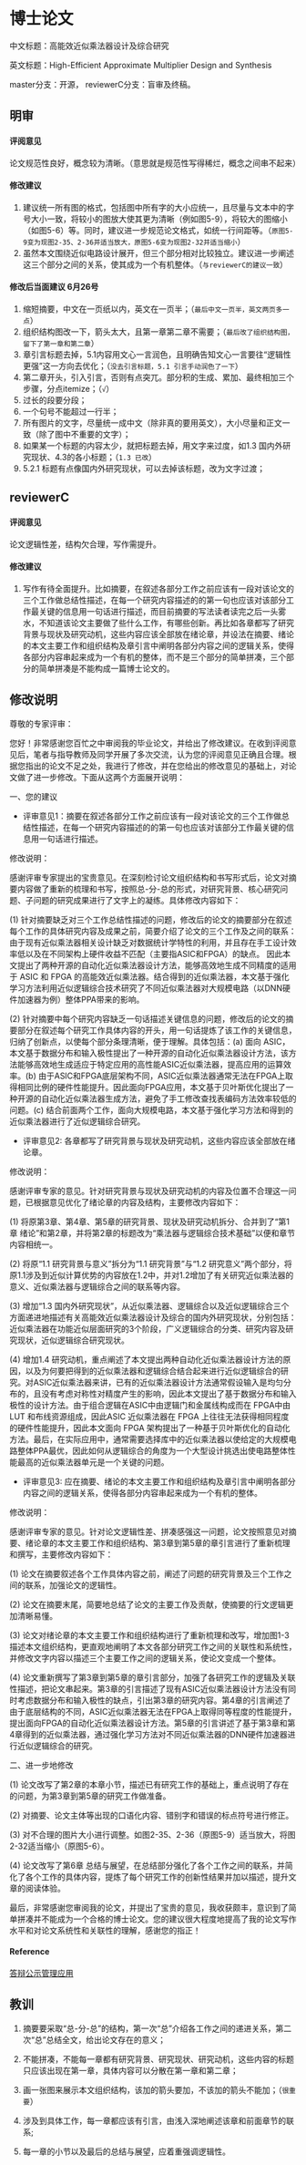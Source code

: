 # 博士论文

中文标题：高能效近似乘法器设计及综合研究

英文标题：High-Efficient Approximate Multiplier Design and Synthesis

master分支：开源， reviewerC分支：盲审及终稿。

## 明审

#### 评阅意见

论文规范性良好，概念较为清晰。（意思就是规范性写得稀烂，概念之间串不起来）

#### 修改建议

1. 建议统一所有图的格式，包括图中所有字的大小应统一，且尽量与文本中的字号大小一致，将较小的图放大使其更为清晰（例如图5-9），将较大的图缩小（如图5-6）等。同时，建议进一步规范论文格式，如统一行间距等。（`原图5-9变为现图2-35、2-36并适当放大，原图5-6变为现图2-32并适当缩小`）
2. 虽然本文围绕近似电路设计展开，但三个部分相对比较独立。建议进一步阐述这三个部分之间的关系，使其成为一个有机整体。（`与reviewerC的建议一致`）

#### 修改后当面建议 6月26号

1. 缩短摘要，中文在一页纸以内，英文在一页半；（`最后中文一页半，英文两页多一点`）
2. 组织结构图改一下，箭头太大，且第一章第二章不需要；（`最后改了组织结构图，留下了第一章和第二章`）
3. 章引言标题去掉，5.1内容用文心一言润色，且明确告知文心一言要往“逻辑性更强”这一方向去优化；（`没去引言标题，5.1 引言手动润色了一下`）
4. 第二章开头，引入引言，否则有点突兀。部分积的生成、累加、最终相加三个步骤，分点itemize；（`√`）
5. 过长的段要分段；
6. 一个句号不能超过一行半；
7. 所有图片的文字，尽量统一成中文（除非真的要用英文），大小尽量和正文一致（除了图中不重要的文字）；
8. 如果某一个标题的内容太少，就把标题去掉，用文字来过度，如1.3 国内外研究现状、4.3的各小标题；（`1.3 已改`）
9. 5.2.1 标题有点像国内外研究现状，可以去掉该标题，改为文字过渡；


## reviewerC

#### 评阅意见

论文逻辑性差，结构欠合理，写作需提升。

#### 修改建议

1. 写作有待全面提升。比如摘要，在叙述各部分工作之前应该有一段对该论文的三个工作做总结性描述，在每一个研究内容描述的的第一句也应该对该部分工作最关键的信息用一句话进行描述，而目前摘要的写法读者读完之后一头雾水，不知道该论文主要做了些什么工作，有哪些创新。再比如各章都写了研究背景与现状及研究动机，这些内容应该全部放在绪论章，并设法在摘要、绪论的本文主要工作和组织结构及章引言中阐明各部分内容之间的逻辑关系，使得各部分内容串起来成为一个有机的整体，而不是三个部分的简单拼凑，三个部分的简单拼凑是不能构成一篇博士论文的。

## 修改说明

尊敬的专家评审：

您好！非常感谢您百忙之中审阅我的毕业论文，并给出了修改建议。在收到评阅意见后，笔者与指导教师及同学开展了多次交流，认为您的评阅意见正确且合理。根据您指出的论文不足之处，我进行了修改，并在您给出的修改意见的基础上，对论文做了进一步修改。下面从这两个方面展开说明：

一、您的建议

- 评审意见1：摘要在叙述各部分工作之前应该有一段对该论文的三个工作做总结性描述，在每一个研究内容描述的的第一句也应该对该部分工作最关键的信息用一句话进行描述。

修改说明：

感谢评审专家提出的宝贵意见。在深刻检讨论文组织结构和书写形式后，论文对摘要内容做了重新的梳理和书写，按照总-分-总的形式，对研究背景、核心研究问题、子问题的研究成果进行了文字上的凝练。具体修改内容如下：

(1) 针对摘要缺乏对三个工作总结性描述的问题，修改后的论文的摘要部分在叙述每个工作的具体研究内容及成果之前，简要介绍了论文的三个工作及之间的联系：由于现有近似乘法器相关设计缺乏对数据统计学特性的利用，并且存在手工设计效率低以及在不同架构上硬件收益不匹配（主要指ASIC和FPGA）的缺点。 因此本文提出了两种开源的自动化近似乘法器设计方法，能够高效地生成不同精度的适用于 ASIC 和 FPGA 的高能效近似乘法器。结合得到的近似乘法器，本文基于强化学习方法利用近似逻辑综合技术研究了不同近似乘法器对大规模电路（以DNN硬件加速器为例）整体PPA带来的影响。

(2) 针对摘要中每个研究内容缺乏一句话描述关键信息的问题，修改后的论文的摘要部分在叙述每个研究工作具体内容的开头，用一句话提炼了该工作的关键信息，归纳了创新点，以使每个部分条理清晰，便于理解。具体包括：(a) 面向 ASIC，本文基于数据分布和输入极性提出了一种开源的自动化近似乘法器设计方法，该方法能够高效地生成适应于特定应用的高性能ASIC近似乘法器，提高应用的运算效率。(b) 由于ASIC和FPGA底层架构不同，ASIC近似乘法器通常无法在FPGA上取得相同比例的硬件性能提升。因此面向FPGA应用，本文基于贝叶斯优化提出了一种开源的自动化近似乘法器生成方法，避免了手工修改查找表编码方法效率较低的问题。(c) 结合前面两个工作，面向大规模电路，本文基于强化学习方法和得到的近似乘法器进行了近似逻辑综合研究。

- 评审意见2: 各章都写了研究背景与现状及研究动机，这些内容应该全部放在绪论章。

修改说明：

感谢评审专家的意见。针对研究背景与现状及研究动机的内容及位置不合理这一问题，已根据意见优化了绪论章的内容及结构，主要修改内容如下：

(1) 将原第3章、第4章、第5章的研究背景、现状及研究动机拆分、合并到了“第1章 绪论”和第2章，并将第2章的标题改为“乘法器与逻辑综合技术基础”以便和章节内容相统一。

(2) 将原“1.1 研究背景与意义”拆分为“1.1 研究背景”与“1.2 研究意义”两个部分，将原1.1涉及到近似计算优势的内容放在1.2中，并对1.2增加了有关研究近似乘法器的意义、近似乘法器与逻辑综合之间的联系等内容。

(3) 增加“1.3 国内外研究现状”，从近似乘法器、逻辑综合以及近似逻辑综合三个方面递进地描述有关高能效近似乘法器设计及综合的国内外研究现状，分别包括：近似乘法器在功能近似层面研究的3个阶段，广义逻辑综合的分类、研究内容及研究现状，近似逻辑综合研究现状。

(4) 增加1.4 研究动机，重点阐述了本文提出两种自动化近似乘法器设计方法的原因，以及为何要把得到的近似乘法器和逻辑综合结合起来进行近似逻辑综合的研究。对ASIC近似乘法器来讲，已有的近似乘法器设计方法通常假设输入是均匀分布的，且没有考虑对称性对精度产生的影响，因此本文提出了基于数据分布和输入极性的设计方法。由于组合逻辑在ASIC中由逻辑门和金属线构成而在 FPGA中由 LUT 和布线资源组成，因此ASIC 近似乘法器在 FPGA 上往往无法获得相同程度的硬件性能提升，因此本文面向 FPGA 架构提出了一种基于贝叶斯优化的自动化方法。最后，在实际应用中，通常需要选择库中的近似乘法器以使给定的大规模电路整体PPA最优，因此如何从逻辑综合的角度为一个大型设计挑选出使电路整体性能最高的近似乘法器单元是一个关键的问题。

- 评审意见3: 应在摘要、绪论的本文主要工作和组织结构及章引言中阐明各部分内容之间的逻辑关系，使得各部分内容串起来成为一个有机的整体。

修改说明：

感谢评审专家的意见。针对论文逻辑性差、拼凑感强这一问题，论文按照意见对摘要、绪论章的本文主要工作和组织结构、第3章到第5章的章引言进行了重新梳理和撰写，主要修改内容如下：

(1) 论文在摘要叙述各个工作具体内容之前，阐述了问题的研究背景及三个工作之间的联系，加强论文的逻辑性。

(2) 论文在摘要末尾，简要地总结了论文的主要工作及贡献，使摘要的行文逻辑更加清晰易懂。

(3) 论文对绪论章的本文主要工作和组织结构进行了重新梳理和改写，增加图1-3描述本文组织结构，更直观地阐明了本文各部分研究工作之间的关联性和系统性，并修改文字内容以描述三个主要工作之间的逻辑关系，使论文变成一个整体。

(4) 论文重新撰写了第3章到第5章的章引言部分，加强了各研究工作的逻辑及关联性描述，把论文串起来。第3章的引言描述了现有ASIC近似乘法器设计方法没有同时考虑数据分布和输入极性的缺点，引出第3章的研究内容。第4章的引言阐述了由于底层结构的不同，ASIC近似乘法器无法在FPGA上取得同等程度的性能提升，提出面向FPGA的自动化近似乘法器设计方法。第5章的引言讲述了基于第3章和第4章得到的近似乘法器，通过强化学习方法对不同近似乘法器的DNN硬件加速器进行近似逻辑综合的研究。

二、进一步地修改

(1) 论文改写了第2章的本章小节，描述已有研究工作的基础上，重点说明了存在的问题，为第3章到第5章的研究工作做准备。

(2) 对摘要、论文主体等出现的口语化内容、错别字和错误的标点符号进行修正。

(3) 对不合理的图片大小进行调整。如图2-35、2-36（原图5-9）适当放大，将图2-32适当缩小（原图5-6）。

(4) 论文改写了第6章 总结与展望，在总结部分强化了各个工作之间的联系，并简化了各个工作的具体内容，提炼了每个研究工作的创新性结果并加以描述，提升文章的阅读体验。


最后，非常感谢您审阅我的论文，并提出了宝贵的意见，我收获颇丰，意识到了简单拼凑并不能成为一个合格的博士论文。您的建议很大程度地提高了我的论文写作水平和对论文系统性和关联性的理解，感谢您的指正！



#### Reference

[答辩公示管理应用](https://yzsfwapp.fudan.edu.cn/gsapp/sys/dbgsglappfudan/*default/index.do#/dbgs)

<!--- 邹鹏 王婧琦 -->

## 教训

1. 摘要要采取“总-分-总”的结构，第一次“总”介绍各工作之间的递进关系，第二次“总”总结全文，给出论文存在的意义；

2. 不能拼凑，不能每一章都有研究背景、研究现状、研究动机，这些内容的标题只应该出现在第一章，具体内容可以分散在第一章和第二章；

3. 画一张图来展示本文组织结构，该加的箭头要加，不该加的箭头不能加；（`很重要`）

4. 涉及到具体工作，每一章都应该有引言，由浅入深地阐述该章和前面章节的联系;

5. 每一章的小节以及最后的总结与展望，应着重强调逻辑性。